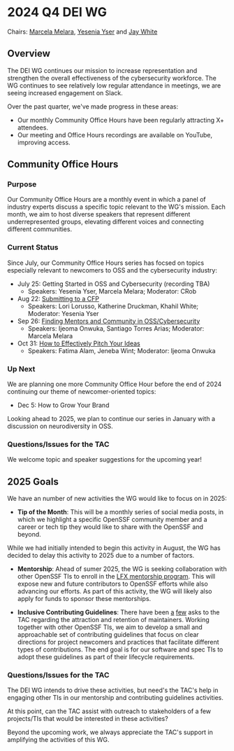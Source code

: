 # 2024 Q4 DEI WG

Chairs: [Marcela Melara](https://github.com/marcelamelara), [Yesenia Yser](https://github.com/Cyber-JiuJiteria) and [Jay White](https://github.com/camaleon2016)

## Overview

The DEI WG continues our mission to increase representation and strengthen
the overall effectiveness of the cybersecurity workforce. The WG continues to
see relatively low regular attendance in meetings, we are seeing increased
engagement on Slack.

Over the past quarter, we've made progress in these areas:

* Our monthly Community Office Hours have been regularly attracting X+ attendees.
* Our meeting and Office Hours recordings are available on YouTube, improving access.

## Community Office Hours

### Purpose

Our Community Office Hours are a monthly event in which a panel of industry
experts discuss a specific topic relevant to the WG's mission.
Each month, we aim to host diverse speakers that represent different
underrepresented groups, elevating different voices and connecting different
communities.

### Current Status

Since July, our Community Office Hours series has focsed on topics especially
relevant to newcomers to OSS and the cybersecurity industry:

* July 25: Getting Started in OSS and Cybersecurity (recording TBA)
    - Speakers: Yesenia Yser, Marcela Melara; Moderator: CRob
* Aug 22: [Submitting to a CFP](https://www.youtube.com/watch?v=BRYkMHp49fw)
    - Speakers: Lori Lorusso, Katherine Druckman, Khahil White; Moderator: Yesenia Yser
* Sep 26: [Finding Mentors and Community in OSS/Cybersecurity](https://www.youtube.com/watch?v=L2NEUYuVxSo)
    - Speakers: Ijeoma Onwuka, Santiago Torres Arias; Moderator: Marcela Melara
* Oct 31: [How to Effectively Pitch Your Ideas](https://www.youtube.com/watch?v=pVttmuybqYY)
    - Speakers: Fatima Alam, Jeneba Wint; Moderator: Ijeoma Onwuka

### Up Next

We are planning one more Community Office Hour before the end of 2024
continuing our theme of newcomer-oriented topics:

* Dec 5: How to Grow Your Brand

Looking ahead to 2025, we plan to continue our series in January with
a discussion on neurodiversity in OSS.

### Questions/Issues for the TAC

We welcome topic and speaker suggestions for the upcoming year!

## 2025 Goals

We have an number of new activities the WG would like to focus on in 2025:

* **Tip of the Month**: This will be a monthly series of social media posts,
in which we highlight a specific OpenSSF community member and a career or
tech tip they would like to share with the OpenSSF and beyond.

While we had initially intended to begin this activity in August, the WG has
decided to delay this activity to 2025 due to a number of factors.

* **Mentorship**: Ahead of sumer 2025, the WG is seeking collaboration with
other OpenSSF TIs to enroll in the [LFX mentorship program](https://lfx.linuxfoundation.org/tools/mentorship/). This will expose new and future
contributors to OpenSSF efforts while also advancing our efforts. As part of
this activity, the WG will likely also apply for funds to sponsor these
mentorships.

* **Inclusive Contributing Guidelines**: There have been [a](https://github.com/ossf/tac/issues/330) [few](https://github.com/ossf/tac/issues/169) asks
to the TAC regarding the attraction and retention of maintainers. Working
together with other OpenSSF TIs, we aim to develop a small and approachable
set of contributing guidelines that focus on clear directions for project
newcomers and practices that facilitate different types of contributions.
The end goal is for our software and spec TIs to adopt these guidelines
as part of their lifecycle requirements.

### Questions/Issues for the TAC

The DEI WG intends to drive these activities, but need's the TAC's help in
engaging other TIs in our mentorship and contributing guidelines activities.

At this point, can the TAC assist with outreach to stakeholders of a few
projects/TIs that would be interested in these activities?

Beyond the upcoming work, we always appreciate the TAC's support in
amplifying the activities of this WG.
